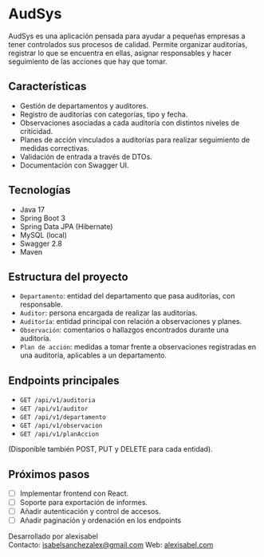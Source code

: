 # AudSys

AudSys es una aplicación pensada para ayudar a pequeñas empresas a tener controlados sus procesos de calidad. Permite organizar auditorías, registrar lo que se encuentra en ellas, asignar responsables y hacer seguimiento de las acciones que hay que tomar.

## Características

- Gestión de departamentos y auditores.
- Registro de auditorías con categorías, tipo y fecha.
- Observaciones asociadas a cada auditoría con distintos niveles de criticidad.
- Planes de acción vinculados a auditorías para realizar seguimiento de medidas correctivas.
- Validación de entrada a través de DTOs.
- Documentación con Swagger UI.

## Tecnologías

- Java 17
- Spring Boot 3
- Spring Data JPA (Hibernate)
- MySQL (local)
- Swagger 2.8
- Maven

## Estructura del proyecto

- `Departamento`: entidad del departamento que pasa auditorías, con responsable.
- `Auditor`: persona encargada de realizar las auditorías.
- `Auditoría`: entidad principal con relación a observaciones y planes.
- `Observación`: comentarios o hallazgos encontrados durante una auditoría.
- `Plan de acción`: medidas a tomar frente a observaciones registradas en una auditoría, aplicables a un departamento.

## Endpoints principales

- `GET /api/v1/auditoria`
- `GET /api/v1/auditor`
- `GET /api/v1/departamento`
- `GET /api/v1/observacion`
- `GET /api/v1/planAccion`

(Disponible también POST, PUT y DELETE para cada entidad).

## Próximos pasos

- [ ] Implementar frontend con React.
- [ ] Soporte para exportación de informes.
- [ ] Añadir autenticación y control de accesos.
- [ ] Añadir paginación y ordenación en los endpoints

Desarrollado por alexisabel  
Contacto: [isabelsanchezalex@gmail.com](mailto:isabelsanchezalex@gmail.com)
Web: [alexisabel.com](alexisabel.com)
